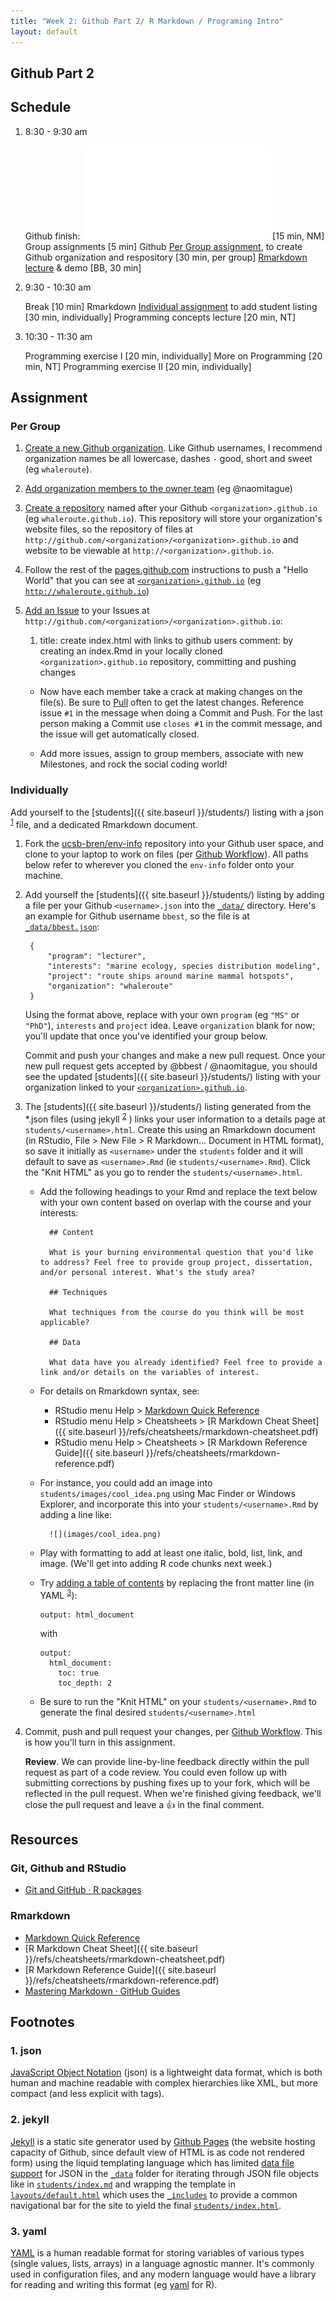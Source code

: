 ```yaml
---
title: "Week 2: Github Part 2/ R Markdown / Programing Intro"
layout: default
---
```

## Github Part 2



## Schedule

1. 8:30 - 9:30 am

    Github finish: ![Git Part2 Lecture Notes](gitpart2.pdf) [15 min, NM]
    Group assignments [5 min]
    Github [Per Group assignment](#per-group), to create Github organization and respository  [30 min, per group]
    [Rmarkdown lecture](./rmarkdown.html) & demo [BB, 30 min]
    
1. 9:30 - 10:30 am

    Break [10 min]
    Rmarkdown [Individual assignment](#individually) to add student listing [30 min, individually]
    Programming concepts lecture [20 min, NT]

1. 10:30 - 11:30 am

    Programming exercise I [20 min, individually]
    More on Programming [20 min, NT]
    Programming exercise II [20 min, individually]

## Assignment

### Per Group

1. [Create a new Github organization](https://help.github.com/articles/creating-a-new-organization-from-scratch/). Like Github usernames, I recommend organization names be all lowercase, dashes `-` good, short and sweet (eg `whaleroute`).

1. [Add organization members to the owner team](https://help.github.com/articles/adding-organization-members-to-a-team/) (eg @naomitague)

1. [Create a repository](https://help.github.com/articles/create-a-repo/) named after your Github `<organization>.github.io` (eg `whaleroute.github.io`). This repository will store your organization's website files, so the repository of files at `http://github.com/<organization>/<organization>.github.io` and website to be viewable at `http://<organization>.github.io`.

1. Follow the rest of the [pages.github.com](https://pages.github.com) instructions to push a "Hello World" that you can see at [`<organization>.github.io`](http://<organization>.github.io) (eg [`http://whaleroute.github.io`](http://whaleroute.github.io))

1. [Add an Issue](https://guides.github.com/features/issues) to your Issues at `http://github.com/<organization>/<organization>.github.io`:

    1. title: create index.html with links to github users
          comment: by creating an index.Rmd in your locally cloned `<organization>.github.io` repository, committing and pushing changes
    
    - Now have each member take a crack at making changes on the file(s). Be sure to [Pull](http://r-pkgs.had.co.nz/git.html#git-pull) often to get the latest changes. Reference issue `#1` in the message when doing a Commit and Push. For the last person making a Commit use `closes #1` in the commit message, and the issue will get automatically closed.
    
    - Add more issues, assign to group members, associate with new Milestones, and rock the social coding world!

### Individually

Add yourself to the [students]({{ site.baseurl }}/students/) listing with a json <sup><a href="#json">1</a></sup> file, and a dedicated Rmarkdown document.

1. Fork the [ucsb-bren/env-info](https://github.com/ucsb-bren/env-info) repository into your Github user space, and clone to your laptop to work on files (per [Github Workflow](../wk00_general/intro.html#8)). All paths below refer to wherever you cloned the `env-info` folder onto your machine.

1. Add yourself the [students]({{ site.baseurl }}/students/) listing by adding a file per your Github `<username>.json` into the [`_data/`](_data/) directory. Here's an example for Github username `bbest`, so the file is at [`_data/bbest.json`](https://github.com/ucsb-bren/env-info/blob/gh-pages/_data/bbest.json):
        
        {
        	"program": "lecturer",
        	"interests": "marine ecology, species distribution modeling",
        	"project": "route ships around marine mammal hotspots",
        	"organization": "whaleroute"
        }

    Using the format above, replace with your own `program` (eg `"MS"` or `"PhD"`), `interests` and `project` idea. Leave `organization` blank for now; you'll update that once you've identified your group below.

    Commit and push your changes and make a new pull request. Once your new pull request gets accepted by @bbest / @naomitague, you should see the updated [students]({{ site.baseurl }}/students/) listing with your organization linked to your [`<organization>.github.io`](http://<organization>.github.io).
    
1. The [students]({{ site.baseurl }}/students/) listing generated from the \*.json files (using jekyll <sup><a href="#jekyll">2</a></sup> ) links your user information to a details page at `students/<username>.html`. Create this using an Rmarkdown document (in RStudio, File > New File > R Markdown... Document in HTML format), so save it initially as `<username>` under the `students` folder and it will default to save as `<username>.Rmd` (ie `students/<username>.Rmd`). Click the "Knit HTML" as you go to render the `students/<username>.html`.

    - Add the following headings to your Rmd and replace the text below with your own content based on overlap with the course and your interests:
    
            ## Content
            
            What is your burning environmental question that you'd like to address? Feel free to provide group project, dissertation, and/or personal interest. What's the study area?
            
            ## Techniques
            
            What techniques from the course do you think will be most applicable?
            
            ## Data
            
            What data have you already identified? Feel free to provide a link and/or details on the variables of interest.
        
    - For details on Rmarkdown syntax, see:
    
        - RStudio menu Help > [Markdown Quick Reference](http://rmarkdown.rstudio.com/authoring_basics.html)
        - RStudio menu Help > Cheatsheets > [R Markdown Cheat Sheet]({{ site.baseurl }}/refs/cheatsheets/rmarkdown-cheatsheet.pdf)
        - RStudio menu Help > Cheatsheets > [R Markdown Reference Guide]({{ site.baseurl }}/refs/cheatsheets/rmarkdown-reference.pdf)

    - For instance, you could add an image into `students/images/cool_idea.png` using Mac Finder or Windows Explorer, and incorporate this into your `students/<username>.Rmd` by adding a line like:
    
            ![](images/cool_idea.png)
            
    - Play with formatting to add at least one italic, bold, list, link, and image. (We'll get into adding R code chunks next week.)
    
    - Try [adding a table of contents](http://rmarkdown.rstudio.com/html_document_format.html#table-of-contents) by replacing the front matter line (in YAML <sup><a href="#yaml">3</a></sup>):
    
          output: html_document
    
      with
      
          output:
            html_document:
              toc: true
              toc_depth: 2
                
    - Be sure to run the "Knit HTML" on your `students/<username>.Rmd` to generate the final desired `students/<username>.html`

1. Commit, push and pull request your changes, per [Github Workflow](../wk00_general/intro.html#8). This is how you'll turn in this assignment. 

    **Review**. We can provide line-by-line feedback directly within the pull request as part of a code review. You could even follow up with submitting corrections by pushing fixes up to your fork, which will be reflected in the pull request. When we're finished giving feedback, we'll close the pull request and leave a :+1: in the final comment.



## Resources

### Git, Github and RStudio

- [Git and GitHub · R packages](http://r-pkgs.had.co.nz/git.html)

### Rmarkdown

- [Markdown Quick Reference](http://rmarkdown.rstudio.com/authoring_basics.html)
- [R Markdown Cheat Sheet]({{ site.baseurl }}/refs/cheatsheets/rmarkdown-cheatsheet.pdf)
- [R Markdown Reference Guide]({{ site.baseurl }}/refs/cheatsheets/rmarkdown-reference.pdf)
- [Mastering Markdown · GitHub Guides](https://guides.github.com/features/mastering-markdown/)

## Footnotes

### 1. json

[JavaScript Object Notation](http://www.json.org/) (json) is a lightweight data format, which is both human and machine readable with complex hierarchies like XML, but more compact (and less explicit with tags).

### 2. jekyll

[Jekyll](http://jekyllrb.com/docs/home/) is a static site generator used by [Github Pages](https://pages.github.com) (the website hosting capacity of Github, since default view of HTML is as code not rendered form) using the liquid templating language which has limited [data file support](http://jekyllrb.com/docs/datafiles/) for JSON in the [`_data`](https://github.com/ucsb-bren/env-info/tree/gh-pages/_data) folder for iterating through JSON file objects like in [`students/index.md`](https://raw.githubusercontent.com/ucsb-bren/env-info/gh-pages/students/index.md) and wrapping the template in [`layouts/default.html`](https://github.com/ucsb-bren/env-info/blob/gh-pages/_layouts/default.html) which uses the [`_includes`](https://github.com/ucsb-bren/env-info/tree/gh-pages/_includes) to provide a common navigational bar for the site to yield the final [`students/index.html`](http://ucsb-bren.github.io/env-info).

### 3. yaml

[YAML](https://en.wikipedia.org/wiki/YAML) is a human readable format for storing variables of various types (single values, lists, arrays) in a language agnostic manner. It's commonly used in configuration files, and any modern language would have a library for reading and writing this format (eg [yaml](https://cran.r-project.org/web/packages/yaml) for R).
